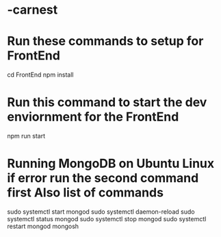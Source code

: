 # -carnest

# Run these commands to setup for FrontEnd

cd FrontEnd
npm install

# Run this command to start the dev enviornment for the FrontEnd

npm run start

# Running MongoDB on Ubuntu Linux if error run the second command first Also list of commands
sudo systemctl start mongod
sudo systemctl daemon-reload
sudo systemctl status mongod
sudo systemctl stop mongod
sudo systemctl restart mongod
mongosh


